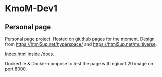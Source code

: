 # KmoM-Dev1
<h2>Personal page</h2>

Personal page project. Hosted on giuthub pages for the moment. Design from https://html5up.net/hyperspace/ and https://html5up.net/multiverse.

Index.html inside /docs.

Dockerfile & Docker-compose to test the page with nginx:1.20 image on port 8000.
